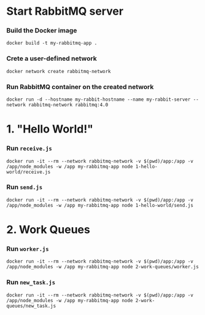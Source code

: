 # Start RabbitMQ server

### Build the Docker image
```
docker build -t my-rabbitmq-app .
```

### Crete a user-defined network
```
docker network create rabbitmq-network
```

### Run RabbitMQ container on the created network
```
docker run -d --hostname my-rabbit-hostname --name my-rabbit-server --network rabbitmq-network rabbitmq:4.0
```

# 1. "Hello World!"

### Run `receive.js`
```
docker run -it --rm --network rabbitmq-network -v $(pwd)/app:/app -v /app/node_modules -w /app my-rabbitmq-app node 1-hello-world/receive.js
```

### Run `send.js`
```
docker run -it --rm --network rabbitmq-network -v $(pwd)/app:/app -v /app/node_modules -w /app my-rabbitmq-app node 1-hello-world/send.js
```

# 2. Work Queues

### Run `worker.js`
```
docker run -it --rm --network rabbitmq-network -v $(pwd)/app:/app -v /app/node_modules -w /app my-rabbitmq-app node 2-work-queues/worker.js
```

### Run `new_task.js`
```
docker run -it --rm --network rabbitmq-network -v $(pwd)/app:/app -v /app/node_modules -w /app my-rabbitmq-app node 2-work-queues/new_task.js
```